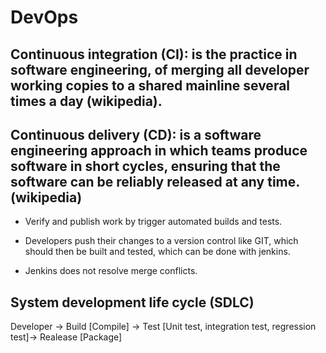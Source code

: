 
# DevOps


## Continuous integration (CI): is the practice in software engineering, of merging all developer working copies to a shared mainline several times a day (wikipedia).

## Continuous delivery (CD): is a software engineering approach in which teams produce software in short cycles, ensuring that the software can be reliably released at any time. (wikipedia)


- Verify and publish work by trigger automated builds and tests.
- Developers push their changes to a version control like GIT, which should then be built and tested, which can be done with jenkins.

- Jenkins does not resolve merge conflicts.

## System development life cycle (SDLC)

Developer -> Build [Compile] -> Test [Unit test, integration test, regression test]-> Realease [Package]
